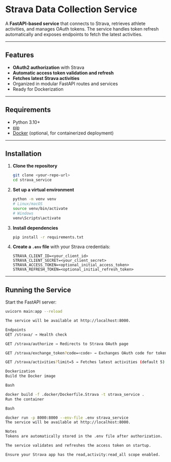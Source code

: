 # Strava Data Collection Service

A **FastAPI-based service** that connects to Strava, retrieves athlete activities, and manages OAuth tokens. The service handles token refresh automatically and exposes endpoints to fetch the latest activities.

---

## Features

* **OAuth2 authorization** with Strava
* **Automatic access token validation and refresh**
* **Fetches latest Strava activities**
* Organized in modular FastAPI routes and services
* Ready for Dockerization

---

## Requirements

* Python 3.10+
* [pip](https://pip.pypa.io/en/stable/installation/)
* [Docker](https://www.docker.com/products/docker-desktop) (optional, for containerized deployment)

---

## Installation

1.  **Clone the repository**

    ```bash
    git clone <your-repo-url>
    cd strava_service
    ```

2.  **Set up a virtual environment**

    ```bash
    python -m venv venv
    # Linux/macOS
    source venv/bin/activate
    # Windows
    venv\Scripts\activate
    ```

3.  **Install dependencies**

    ```bash
    pip install -r requirements.txt
    ```

4.  **Create a `.env` file** with your Strava credentials:

    ```env
    STRAVA_CLIENT_ID=<your_client_id>
    STRAVA_CLIENT_SECRET=<your_client_secret>
    STRAVA_ACCESS_TOKEN=<optional_initial_access_token>
    STRAVA_REFRESH_TOKEN=<optional_initial_refresh_token>
    ```

---

## Running the Service

Start the FastAPI server:

```bash
uvicorn main:app --reload

The service will be available at http://localhost:8000.

Endpoints
GET /strava/ → Health check

GET /strava/authorize → Redirects to Strava OAuth page

GET /strava/exchange_token?code=<code> → Exchanges OAuth code for tokens

GET /strava/activities?limit=5 → Fetches latest activities (default 5)

Dockerization
Build the Docker image

Bash

docker build -f .docker/Dockerfile.Strava -t strava_service .
Run the container

Bash

docker run -p 8000:8000 --env-file .env strava_service
The service will be available at http://localhost:8000.

Notes
Tokens are automatically stored in the .env file after authorization.

The service validates and refreshes the access token on startup.

Ensure your Strava app has the read,activity:read_all scope enabled.